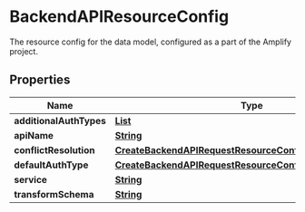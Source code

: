 

# BackendAPIResourceConfig

The resource config for the data model, configured as a part of the Amplify project.

## Properties

| Name | Type | Description | Notes |
|------------ | ------------- | ------------- | -------------|
|**additionalAuthTypes** | [**List**](List.md) |  |  [optional] |
|**apiName** | [**String**](String.md) |  |  [optional] |
|**conflictResolution** | [**CreateBackendAPIRequestResourceConfigConflictResolution**](CreateBackendAPIRequestResourceConfigConflictResolution.md) |  |  [optional] |
|**defaultAuthType** | [**CreateBackendAPIRequestResourceConfigDefaultAuthType**](CreateBackendAPIRequestResourceConfigDefaultAuthType.md) |  |  [optional] |
|**service** | [**String**](String.md) |  |  [optional] |
|**transformSchema** | [**String**](String.md) |  |  [optional] |



